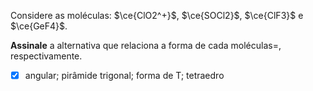 Considere as moléculas: $\ce{ClO2^+}$, $\ce{SOCl2}$, $\ce{ClF3}$ e $\ce{GeF4}$.

**Assinale** a alternativa que relaciona a forma de cada moléculas=, respectivamente.

- [x] angular; pirâmide trigonal; forma de T; tetraedro

